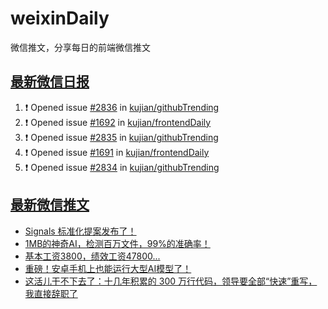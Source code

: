 # weixinDaily
微信推文，分享每日的前端微信推文

## [最新微信日报](https://github.com/kujian/weixinDaily/issues)

<!--START_SECTION:activity-->
1. ❗ Opened issue [#2836](https://github.com/kujian/githubTrending/issues/2836) in [kujian/githubTrending](https://github.com/kujian/githubTrending)
2. ❗ Opened issue [#1692](https://github.com/kujian/frontendDaily/issues/1692) in [kujian/frontendDaily](https://github.com/kujian/frontendDaily)
3. ❗ Opened issue [#2835](https://github.com/kujian/githubTrending/issues/2835) in [kujian/githubTrending](https://github.com/kujian/githubTrending)
4. ❗ Opened issue [#1691](https://github.com/kujian/frontendDaily/issues/1691) in [kujian/frontendDaily](https://github.com/kujian/frontendDaily)
5. ❗ Opened issue [#2834](https://github.com/kujian/githubTrending/issues/2834) in [kujian/githubTrending](https://github.com/kujian/githubTrending)
<!--END_SECTION:activity-->


## [最新微信推文](https://weixin.qdkfweb.cn/)

<!-- BLOG-POST-LIST:START -->
- [Signals 标准化提案发布了！](https://weixin.qdkfweb.cn/42268.html)
- [1MB的神奇AI，检测百万文件，99%的准确率！](https://weixin.qdkfweb.cn/42245.html)
- [基本工资3800，绩效工资47800...](https://weixin.qdkfweb.cn/42250.html)
- [重磅！安卓手机上也能运行大型AI模型了！](https://weixin.qdkfweb.cn/42240.html)
- [这活儿干不下去了：十几年积累的 300 万行代码，领导要全部“快速”重写，我直接辞职了](https://weixin.qdkfweb.cn/42248.html)
<!-- BLOG-POST-LIST:END -->